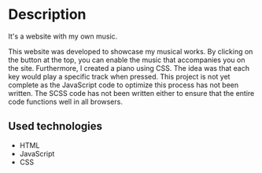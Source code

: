 # Description

It's a website with my own music. 

This website was developed to showcase my musical works. By clicking on the button at the top, you can enable the music that accompanies you on the site. Furthermore, I created a piano using CSS. The idea was that each key would play a specific track when pressed. This project is not yet complete as the JavaScript code to optimize this process has not been written. The SCSS code has not been written either to ensure that the entire code functions well in all browsers.

## Used technologies

* HTML
* JavaScript
* CSS